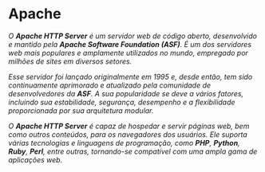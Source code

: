# Apache
*O **Apache HTTP Server** é um servidor web de código aberto, desenvolvido e mantido pela **Apache Software Foundation (ASF)**. É um dos servidores web mais populares e amplamente utilizados no mundo, empregado por milhões de sites em diversos setores.*

*Esse servidor foi lançado originalmente em 1995 e, desde então, tem sido continuamente aprimorado e atualizado pela comunidade de desenvolvedores da **ASF**. A sua popularidade se deve a vários fatores, incluindo sua estabilidade, segurança, desempenho e a flexibilidade proporcionada por sua arquitetura modular.*

*O **Apache HTTP Server** é capaz de hospedar e servir páginas web, bem como outros conteúdos, para os navegadores dos usuários. Ele suporta várias tecnologias e linguagens de programação, como **PHP**, **Python**, **Ruby**, **Perl**, entre outras, tornando-se compatível com uma ampla gama de aplicações web.*